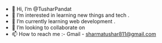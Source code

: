 - 👋 Hi, I’m @TusharPandat
- 👀 I’m interested in learning new things and tech .
- 🌱 I’m currently learning web development .
- 💞️ I’m looking to collaborate on 
- 📫 How to reach me :- Gmail - sharmatushar811@gmail.com 

<!---
TusharPandat/TusharPandat is a ✨ special ✨ repository because its `README.md` (this file) appears on your GitHub profile.
You can click the Preview link to take a look at your changes.
--->
